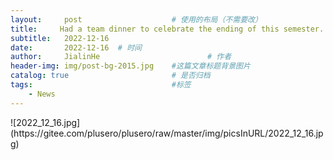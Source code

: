 ```yaml
---
layout:     post   				    # 使用的布局（不需要改）
title:     Had a team dinner to celebrate the ending of this semester.	# 标题 
subtitle:   2022-12-16
date:       2022-12-16	# 时间
author:     JialinHe						# 作者
header-img: img/post-bg-2015.jpg 	#这篇文章标题背景图片
catalog: true 						# 是否归档
tags:								#标签
    - News
---
```

<meta name="referrer" content="no-referrer" />
![2022_12_16.jpg](https://gitee.com/plusero/plusero/raw/master/img/picsInURL/2022_12_16.jpg)
